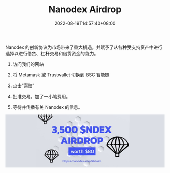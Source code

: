﻿---
title: "Nanodex Airdrop"
description: "Nanodex 的创新协议为市场带来了重大机遇，并赋予了从各种受支持资产中进行选择以进行借贷、杠杆交易和借贷资金的能力。"
date: 2022-08-19T14:57:40+08:00
lastmod: 2022-08-19T14:57:40+08:00
draft: false
authors: ["Simon"]
featuredImage: "nanodex-airdrop.png"
tags: ["Gambling","Nanodex Airdrop"]
categories: ["nfts"]
nfts: ["Gambling"]
blockchain: "BSC"
website: ""
twitter: "https://twitter.com/nanodexcrypto"
discord: ""
telegram: ""
github: ""
youtube: ""
twitch: ""
facebook: ""
instagram: ""
reddit: ""
medium: ""
steam: ""
gitbook: ""
googleplay: ""
appstore: ""
status: "Live"
weight: 
lightgallery: true
toc: true
pinned: false
recommend: false
recommend1: false
---
Nanodex 的创新协议为市场带来了重大机遇，并赋予了从各种受支持资产中进行选择以进行借贷、杠杆交易和借贷资金的能力。

1. 访问我们的网站
2. 将 Metamask 或 Trustwallet 切换到 BSC 智能链
3. 点击“索赔”

4. 批准交易。加了一小笔费用。

5. 等待并传播有关 Nanodex 的信息。

![配图](103690.jpg)